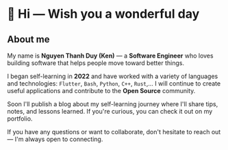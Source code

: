 # 👋 Hi — Wish you a wonderful day

## About me

My name is **Nguyen Thanh Duy (Ken)** — a **Software Engineer** who loves building software that helps people move toward better things.

I began self-learning in **2022** and have worked with a variety of languages and technologies: `Flutter`, `Bash`, `Python`, `C++`, `Rust`,...
I will continue to create useful applications and contribute to the **Open Source** community.

Soon I'll publish a blog about my self-learning journey where I'll share tips, notes, and lessons learned. If you're curious, you can check it out on my portfolio.

If you have any questions or want to collaborate, don't hesitate to reach out — I'm always open to connecting.
